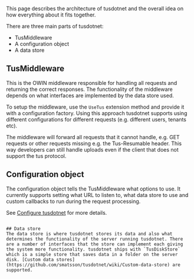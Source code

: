 This page describes the architecture of tusdotnet and the overall idea on how everything about it fits together.

There are three main parts of tusdotnet:
* TusMiddleware
* A configuration object
* A data store

## TusMiddleware
This is the OWIN middleware responsible for handling all requests and returning the correct responses. The functionality of the middleware depends on what interfaces are implemented by the data store used.

To setup the middleware, use the `UseTus` extension method and provide it with a configuration factory. Using this approach tusdotnet supports using different configurations for different requests (e.g. different users, tenants etc).

The middleware will forward all requests that it cannot handle, e.g. GET requests or other requests missing e.g. the Tus-Resumable header. This way developers can still handle uploads even if the client that does not support the tus protocol.

## Configuration object
The configuration object tells the TusMiddleware what options to use. It currently supports setting what URL to listen to, what data store to use and custom callbacks to run during the request processing.

See [Configure tusdotnet](https://github.com/smatsson/tusdotnet/wiki/Configure-tusdotnet) for more details.

```

## Data store
The data store is where tusdotnet stores its data and also what determines the functionality of the server running tusdotnet. There are a number of interfaces that the store can implement each giving the system more functionality. tusdotnet ships with `TusDiskStore` which is a simple store that saves data in a folder on the server disk. [Custom data stores](https://github.com/smatsson/tusdotnet/wiki/Custom-data-store) are supported. 
